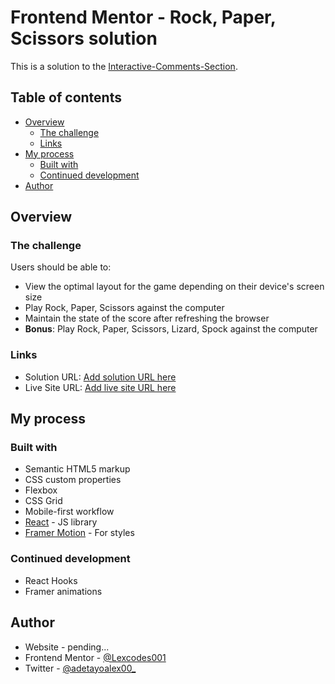 # Frontend Mentor - Rock, Paper, Scissors solution

This is a solution to the [Interactive-Comments-Section](https://www.frontendmentor.io/challenges/interactive-comments-section). 

## Table of contents

- [Overview](#overview)
  - [The challenge](#the-challenge)
  - [Links](#links)
- [My process](#my-process)
  - [Built with](#built-with)
  - [Continued development](#continued-development)
- [Author](#author)

## Overview

### The challenge

Users should be able to:

- View the optimal layout for the game depending on their device's screen size
- Play Rock, Paper, Scissors against the computer
- Maintain the state of the score after refreshing the browser
- **Bonus**: Play Rock, Paper, Scissors, Lizard, Spock against the computer

### Links

- Solution URL: [Add solution URL here](https://your-solution-url.com)
- Live Site URL: [Add live site URL here](https://your-live-site-url.com)

## My process

### Built with

- Semantic HTML5 markup
- CSS custom properties
- Flexbox
- CSS Grid
- Mobile-first workflow
- [React](https://reactjs.org/) - JS library
- [Framer Motion](https://framer.com/) - For styles


### Continued development

- React Hooks
- Framer animations

## Author

- Website - pending...
- Frontend Mentor - [@Lexcodes001](https://www.frontendmentor.io/profile/Lexcodes001)
- Twitter - [@adetayoalex00_](https://www.twitter.com/adetayoalex00_)